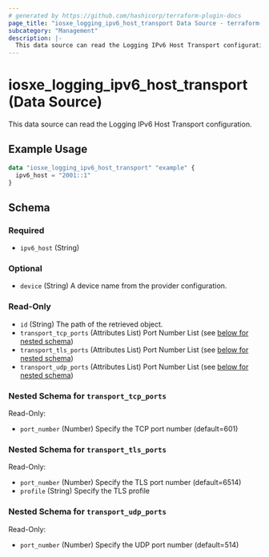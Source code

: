 ```yaml
---
# generated by https://github.com/hashicorp/terraform-plugin-docs
page_title: "iosxe_logging_ipv6_host_transport Data Source - terraform-provider-iosxe"
subcategory: "Management"
description: |-
  This data source can read the Logging IPv6 Host Transport configuration.
---
```


# iosxe_logging_ipv6_host_transport (Data Source)

This data source can read the Logging IPv6 Host Transport configuration.

## Example Usage

```terraform
data "iosxe_logging_ipv6_host_transport" "example" {
  ipv6_host = "2001::1"
}
```

<!-- schema generated by tfplugindocs -->
## Schema

### Required

- `ipv6_host` (String)

### Optional

- `device` (String) A device name from the provider configuration.

### Read-Only

- `id` (String) The path of the retrieved object.
- `transport_tcp_ports` (Attributes List) Port Number List (see [below for nested schema](#nestedatt--transport_tcp_ports))
- `transport_tls_ports` (Attributes List) Port Number List (see [below for nested schema](#nestedatt--transport_tls_ports))
- `transport_udp_ports` (Attributes List) Port Number List (see [below for nested schema](#nestedatt--transport_udp_ports))

<a id="nestedatt--transport_tcp_ports"></a>
### Nested Schema for `transport_tcp_ports`

Read-Only:

- `port_number` (Number) Specify the TCP port number (default=601)


<a id="nestedatt--transport_tls_ports"></a>
### Nested Schema for `transport_tls_ports`

Read-Only:

- `port_number` (Number) Specify the TLS port number (default=6514)
- `profile` (String) Specify the TLS profile


<a id="nestedatt--transport_udp_ports"></a>
### Nested Schema for `transport_udp_ports`

Read-Only:

- `port_number` (Number) Specify the UDP port number (default=514)
